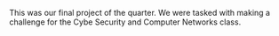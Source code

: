 This was our final project of the quarter.  We were tasked with making a challenge for the Cybe Security and Computer Networks class.
